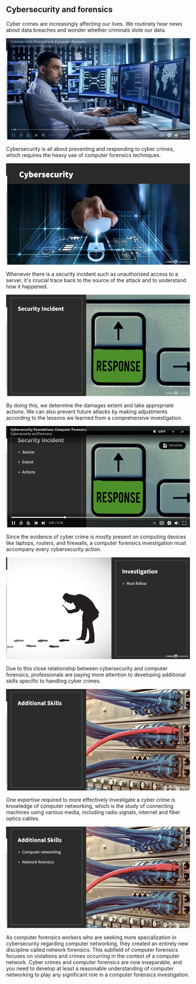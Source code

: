 ## **Cybersecurity and forensics**

Cyber crimes are increasingly affecting our lives. We routinely hear news about data breaches and wonder whether criminals stole our data. 

![alt text](image-71.png)

Cybersecurity is all about preventing and responding to cyber crimes, which requires the heavy use of computer forensics techniques. 

![alt text](image-72.png)

Whenever there is a security incident such as unauthorized access to a server, it's crucial trace back to the source of the attack and to understand how it happened. 

![alt text](image-73.png)

By doing this, we determine the damages extent and take appropriate actions. We can also prevent future attacks by making adjustments according to the lessons we learned from a comprehensive investigation. 

![alt text](image-74.png)

Since the evidence of cyber crime is mostly present on computing devices like laptops, routers, and firewalls, a computer forensics investigation must accompany every cybersecurity action. 

![alt text](image-75.png)

Due to this close relationship between cybersecurity and computer forensics, professionals are paying more attention to developing additional skills specific to handling cyber crimes. 

![alt text](image-76.png)

One expertise required to more effectively investigate a cyber crime is knowledge of computer networking, which is the study of connecting machines using various media, including radio signals, internet and fiber optics cables. 

![alt text](image-78.png)

As computer forensics workers who are seeking more specialization in cybersecurity regarding computer networking, they created an entirely new discipline called network forensics. This subfield of computer forensics focuses on violations and crimes occurring in the context of a computer network. Cyber crimes and computer forensics are now inseparable, and you need to develop at least a reasonable understanding of computer networking to play any significant role in a computer forensics investigation.